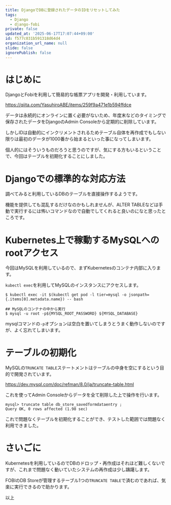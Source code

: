```yaml
---
title: DjangoでDBに登録されたデータのIDをリセットしてみた
tags:
  - Django
  - django-fobi
private: false
updated_at: '2025-06-17T17:07:44+09:00'
id: f577c031b591318d64d4
organization_url_name: null
slide: false
ignorePublish: false
---
```

# はじめに

DjangoとFobiを利用して簡易的な帳票アプリを開発・利用しています。

https://qiita.com/YasuhiroABE/items/259f9a471e1b594ffdce

データは永続的にオンラインに置く必要がないため、年度末などのタイミングで保存されたデータをDjangoのAdmin Consoleから定期的に削除しています。

しかしIDは自動的にインクリメントされるためテーブル自体を再作成でもしない限りは最初のデータが1000番から始まるといった事になってしまいます。

個人的にはそういうものだろうと思うのですが、気にする方もいるということで、今回はテーブルを初期化することにしました。

# Djangoでの標準的な対応方法

調べてみると利用しているDBのテーブルを直接操作するようです。

機能を提供しても混乱するだけなのかもしれませんが、ALTER TABLEなどは手動で実行するには怖いコマンドなので自動でしてくれると良いのになと思ったところです。

# Kubernetes上で稼動するMySQLへのrootアクセス

今回はMySQLを利用しているので、まずKubernetesのコンテナ内部に入ります。

``kubectl exec``を利用してMySQLのインスタンスにアクセスします。

```bash:
$ kubectl exec -it $(kubectl get pod -l tier=mysql -o jsonpath={.items[0].metadata.name}) -- bash

## MySQLのコンテナの中から実行
$ mysql -u root -p${MYSQL_ROOT_PASSWORD} ${MYSQL_DATABASE}
```

mysqlコマンドの``-p``オプションは空白を置いてしまうとうまく動作しないのですが、よく忘れてしまいます。

# テーブルの初期化

MySQLの``TRUNCATE TABLE``ステートメントはテーブルの中身を空にするという目的で開発されています。

https://dev.mysql.com/doc/refman/8.0/ja/truncate-table.html

これを使ってAdmin Consoleからデータを全て削除した上で操作を行います。

```mysql:
mysql> truncate table db_store_savedformdataentry ;
Query OK, 0 rows affected (1.98 sec)
```

これで問題なくテーブルを初期化することができ、テストした範囲では問題なく利用できました。

# さいごに

Kubernetesを利用しているのでDBのドロップ・再作成はそれほど難しくないですが、これまで問題なく動いていたシステムの再作成は少し躊躇します。

FOBIのDB Storeが管理するテーブル1つの``TRUNCATE TABLE``で済むのであれば、気楽に実行できるので助かります。

以上
